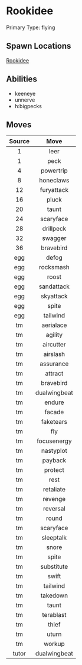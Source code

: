 # Rookidee  
Primary Type: flying  
  
## Spawn Locations  
[Rookidee](/data/spawn_presets/rookidee.md)  
  
## Abilities  
  * keeneye
  * unnerve
  * h:bigpecks
  
  
## Moves  
  
| Source | Move |  
|:---:|:---:|  
| 1 | leer |  
| 1 | peck |  
| 4 | powertrip |  
| 8 | honeclaws |  
| 12 | furyattack |  
| 16 | pluck |  
| 20 | taunt |  
| 24 | scaryface |  
| 28 | drillpeck |  
| 32 | swagger |  
| 36 | bravebird |  
| egg | defog |  
| egg | rocksmash |  
| egg | roost |  
| egg | sandattack |  
| egg | skyattack |  
| egg | spite |  
| egg | tailwind |  
| tm | aerialace |  
| tm | agility |  
| tm | aircutter |  
| tm | airslash |  
| tm | assurance |  
| tm | attract |  
| tm | bravebird |  
| tm | dualwingbeat |  
| tm | endure |  
| tm | facade |  
| tm | faketears |  
| tm | fly |  
| tm | focusenergy |  
| tm | nastyplot |  
| tm | payback |  
| tm | protect |  
| tm | rest |  
| tm | retaliate |  
| tm | revenge |  
| tm | reversal |  
| tm | round |  
| tm | scaryface |  
| tm | sleeptalk |  
| tm | snore |  
| tm | spite |  
| tm | substitute |  
| tm | swift |  
| tm | tailwind |  
| tm | takedown |  
| tm | taunt |  
| tm | terablast |  
| tm | thief |  
| tm | uturn |  
| tm | workup |  
| tutor | dualwingbeat |  
  
